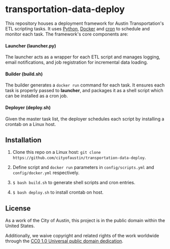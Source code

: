 # transportation-data-deploy

This repository houses a deployment framework for Austin Transportation's ETL scripting tasks. It uses [Python](https://www.python.org/download/releases/3.0/), [Docker](https://docs.docker.com/) and [cron](http://man7.org/linux/man-pages/man8/cron.8.html) to schedule and monitor each task. The framework's core components are:

#### Launcher (launcher.py)

The launcher acts as a wrapper for each ETL script and manages logging, email notifications, and job registration for incremental data loading.

#### Builder (build.sh)
    
The builder generates a `docker run` command for each task. It ensures each task is properly passed to **launcher**, and packages it as a shell script which can be installed as a cron job.

#### Deployer (deploy.sh)
    
Given the master task list, the deployer schedules each script by installing a crontab on a Linux host.


## Installation

1. Clone this repo on a Linux host: `git clone https://github.com/cityofaustin/transportation-data-deploy`.

2. Define script and `docker run` parameters in `config/scripts.yml` and `config/docker.yml` respectively.

3. `$ bash build.sh` to generate shell scripts and cron entries.

4. `$ bash deploy.sh` to install crontab on host.

## License

As a work of the City of Austin, this project is in the public domain within the United States.

Additionally, we waive copyright and related rights of the work worldwide through the [CC0 1.0 Universal public domain dedication](https://creativecommons.org/publicdomain/zero/1.0/).
